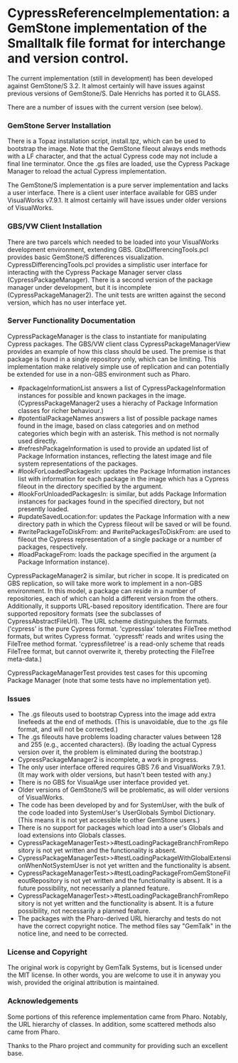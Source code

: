 # CypressReferenceImplementation: a GemStone implementation of the Smalltalk file format for interchange and version control.

The current implementation (still in development) has been developed against GemStone/S 3.2. It almost certainly will have issues
against previous versions of GemStone/S. Dale Henrichs has ported it to GLASS.

There are a number of issues with the current version (see below).


### GemStone Server Installation

There is a Topaz installation script, install.tpz, which can be used to bootstrap the image. Note that the GemStone fileout always
ends methods with a LF character, and that the actual Cypress code may not include a final line terminator. Once the .gs files are 
loaded, use the Cypress Package Manager to reload the actual Cypress implementation.

The GemStone/S implementation is a pure server implementation and lacks a user interface. There is a client user interface available for
GBS under VisualWorks v7.9.1. It almost certainly will have issues under older versions of VisualWorks.

### GBS/VW Client Installation

There are two parcels which needed to be loaded into your VisualWorks development environment, extending GBS. GbxDifferencingTools.pcl
provides basic GemStone/S differences visualization. CypressDifferencingTools.pcl provides a simplistic user interface for interacting
with the Cypress Package Manager server class (CypressPackageManager). There is a second version of the package manager under development,
but it is incomplete (CypressPackageManager2). The unit tests are written against the second version, which has no user interface yet.

### Server Functionality Documentation

CypressPackageManager is the class to instantiate for manipulating Cypress packages. The GBS/VW client class CypressPackageManagerView
provides an example of how this class should be used. The premise is that package is found in a single repository only, which can be limiting.
This implementation make relatively simple use of replication and can potentially be extended for use in a non-GBS environment such as Pharo.

- #packageInformationList answers a list of CypressPackageInformation instances for possible and known packages in the image.
  (CypressPackageManager2 uses a hierachy of Package Information classes for richer behaviour.)
- #potentialPackageNames answers a list of possible package names found in the image, based on class categories and on method categories 
  which begin with an asterisk. This method is not normally used directly.
- #refreshPackageInformation is used to provide an updated list of Package Information instances, reflecting the latest image and file
  system representations of the packages.
- #lookForLoadedPackagesIn: updates the Package Information instances list with information for each package in the image which has
  a Cypress fileout in the directory specified by the argument.
- #lookForUnloadedPackagesIn: is similar, but adds Package Information instances for packages found in the specified directory, but
  not presently loaded.
- #updateSavedLocation:for: updates the Package Information with a new directory path in which the Cypress fileout will be saved or 
  will be found.
- #writePackageToDiskFrom: and #writePackagesToDiskFrom: are used to fileout the Cypress representation of a single package or a number
  of packages, respectively.
- #loadPackageFrom: loads the package specified in the argument (a Package Information instance).

CypressPackageManager2 is similar, but richer in scope. It is predicated on GBS replication, so will take more work
to implement in a non-GBS environment. In this model, a package can reside in a number of repositories, each of 
which can hold a different version from the others. Additionally, it supports URL-based repository identification. There are four supported repository 
formats (see the subclasses of CypressAbstractFileUrl). The URL scheme distinguishes the formats. ('cypress' is the pure Cypress format. 
'cypresslax' tolerates FileTree method formats, but writes Cypress format. 'cypressft' reads and writes using the FileTree method format.
'cypressfiletree' is a read-only scheme that reads FileTree format, but cannot overwrite it, thereby protecting the FileTree meta-data.)

CypressPackageManagerTest provides test cases for this upcoming Package Manager (note that some tests have no implementation yet).

### Issues
- The .gs fileouts used to bootstrap Cypress into the image add extra linefeeds at the end of methods.
  (This is unavoidable, due to the .gs file format, and will not be corrected.)
- The .gs fileouts have problems loading character values between 128 and 255 (e.g., accented characters).
  (By loading the actual Cypress version over it, the problem is eliminated during the bootstrap.)
- CypressPackageManager2 is incomplete, a work in progress.
- The only user interface offered requires GBS 7.6 and VisualWorks 7.9.1. (It may work with older versions, but hasn't been tested with any.)
- There is no GBS for VisualAge user interface provided yet.
- Older versions of GemStone/S will be problematic, as will older versions of VisualWorks.
- The code has been developed by and for SystemUser, with the bulk of the code loaded into SystemUser's UserGlobals Symbol Dictionary.
  (This means it is not yet accessible to other GemStone users.)
- There is no support for packages which load into a user's Globals and load extensions into Globals classes.
- CypressPackageManagerTest>>#testLoadingPackageBranchFromRepository is not yet written and the functionality is absent.
- CypressPackageManagerTest>>#testLoadingPackageWithGlobalExtensionWhenNotSystemUser is not yet written and the functionality is absent.
- CypressPackageManagerTest>>#testLoadingPackageFromGemStoneFileoutRepository is not yet written and the functionality is absent.
  It is a future possibility, not necessarily a planned feature.
- CypressPackageManagerTest>>#testLoadingPackageBranchFromRepository is not yet written and the functionality is absent.
  It is a future possibility, not necessarily a planned feature.
- The packages with the Pharo-derived URL hierarchy and tests do not have the correct copyright notice.
  The method files say "GemTalk" in the notice line, and need to be corrected.

### License and Copyright

The original work is copyright by GemTalk Systems, but is licensed under the MIT license.
In other words, you are welcome to use it in anyway you wish, provided the original attribution is maintained.

### Acknowledgements

Some portions of this reference implementation came from Pharo. Notably, the URL hierarchy of classes.
In addition, some scattered methods also came from Pharo.

Thanks to the Pharo project and community for providing such an excellent base.

